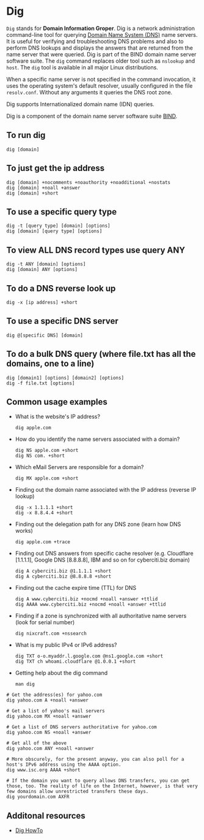 ﻿# Dig

`Dig` stands for **Domain Information Groper**. Dig is a network administration command-line tool for querying [Domain Name System (DNS)](../networking/dns.md) name servers. It is useful for verifying and troubleshooting DNS problems and also to perform DNS lookups and displays the answers that are returned from the name server that were queried. Dig is part of the BIND domain name server software suite. The `dig` command replaces older tool such as `nslookup` and `host`. The `dig` tool is available in all major Linux distributions.

When a specific name server is not specified in the command invocation, it uses the operating system's default resolver, usually configured in the file `resolv.conf`. Without any arguments it queries the DNS root zone.

Dig supports Internationalized domain name (IDN) queries.

Dig is a component of the domain name server software suite [BIND](../networking/bind.md).

## To run dig
```shell
dig [domain]
```

## To just get the ip address
```shell
dig [domain] +nocomments +noauthority +noadditional +nostats 
dig [domain] +noall +answer
dig [domain] +short
```

## To use a specific query type
```shell
dig -t [query type] [domain] [options]
dig [domain] [query type] [options]
```

## To view ALL DNS record types use query ANY
```shell
dig -t ANY [domain] [options]
dig [domain] ANY [options]
```

## To do a DNS reverse look up 
```shell
dig -x [ip address] +short
```

## To use a specific DNS server
```shell
dig @[specific DNS] [domain]
```

## To do a bulk DNS query (where file.txt has all the domains, one to a line)
```shell
dig [domain1] [options] [domain2] [options]
dig -f file.txt [options]
```

## Common usage examples

- What is the website's IP address?
    ```shell
    dig apple.com
	```
- How do you identify the name servers associated with a domain?
    ```shell
    dig NS apple.com +short
    dig NS com. +short
	```
- Which eMail Servers are responsible for a domain?
    ```shell
    dig MX apple.com +short
	```
- Finding out the domain name associated with the IP address (reverse IP lookup)
    ```shell
    dig -x 1.1.1.1 +short
    dig -x 8.8.4.4 +short
	```
- Finding out the delegation path for any DNS zone (learn how DNS works)
    ```shell
    dig apple.com +trace
	```
- Finding out DNS answers from specific cache resolver (e.g. Cloudflare [1.1.1.1], Google DNS [8.8.8.8], IBM and so on for cyberciti.biz domain)
    ```shell
    dig A cyberciti.biz @1.1.1.1 +short
    dig A cyberciti.biz @8.8.8.8 +short
	```
- Finding out the cache expire time (TTL) for DNS
    ```shell
    dig A www.cyberciti.biz +nocmd +noall +answer +ttlid
    dig AAAA www.cyberciti.biz +nocmd +noall +answer +ttlid
	```
- Finding if a zone is synchronized with all authoritative name servers (look for serial number)
    ```shell
    dig nixcraft.com +nssearch
	```
- What is my public IPv4 or IPv6 address?
    ```shell
    dig TXT o-o.myaddr.l.google.com @ns1.google.com +short
    dig TXT ch whoami.cloudflare @1.0.0.1 +short
	```
- Getting help about the dig command
    ```shell
    man dig
	```

```shell
# Get the address(es) for yahoo.com
dig yahoo.com A +noall +answer

# Get a list of yahoo's mail servers
dig yahoo.com MX +noall +answer

# Get a list of DNS servers authoritative for yahoo.com
dig yahoo.com NS +noall +answer

# Get all of the above
dig yahoo.com ANY +noall +answer

# More obscurely, for the present anyway, you can also poll for a host's IPv6 address using the AAAA option.
dig www.isc.org AAAA +short

# If the domain you want to query allows DNS transfers, you can get those, too. The reality of life on the Internet, however, is that very few domains allow unrestricted transfers these days.
dig yourdomain.com AXFR
```

## Additonal resources

- [Dig HowTo](https://www.madboa.com/geek/dig/)
